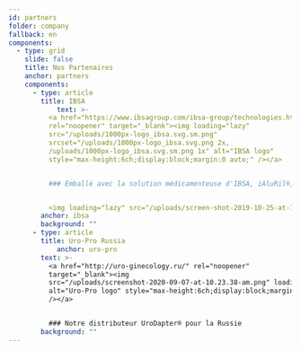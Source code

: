 ```yaml
---
id: partners
folder: company
fallback: en
components:
  - type: grid
    slide: false
    title: Nos Partenaires
    anchor: partners
    components:
      - type: article
        title: IBSA
            text: >-
          <a href="https://www.ibsagroup.com/ibsa-group/technologies.html"
          rel="noopener" target="_blank"><img loading="lazy"
          src="/uploads/1000px-logo_ibsa.svg.sm.png"
          srcset="/uploads/1000px-logo_ibsa.svg.png 2x,
          /uploads/1000px-logo_ibsa.svg.sm.png 1x" alt="IBSA logo"
          style="max-height:6ch;display:block;margin:0 auto;" /></a>


          ### Emballé avec la solution médicamenteuse d'IBSA, iAluRil®, UroDapter® est disponible dans 85 pays, sous le nom d'iAluadapter®


          <img loading="lazy" src="/uploads/screen-shot-2019-10-25-at-11.30.43-am.png" alt="IBSA iAluadapter®" style="width:100%;display:block;margin:0 auto;" />
        anchor: ibsa
        background: ""
      - type: article
        title: Uro-Pro Russia
            anchor: uro-pro
        text: >-
          <a href="http://uro-ginecology.ru/" rel="noopener"
          target="_blank"><img
          src="/uploads/screenshot-2020-09-07-at-10.23.38-am.png" loading="lazy"
          alt="Uro-Pro logo" style="max-height:6ch;display:block;margin:0 auto;"
          /></a>


          ### Notre distributeur UroDapter® pour la Russie
        background: ""
---
```


